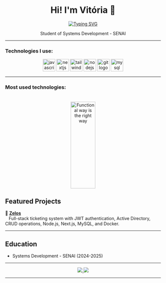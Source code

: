 <h1 align="center">Hi! I'm Vitória 🌺</h1>

<p align="center">
    <a href="https://git.io/typing-svg">
    <img src="https://readme-typing-svg.demolab.com?font=Fira+Code&weight=500&size=22&pause=1000&color=f0a2f2&center=true&vCenter=true&random=false&width=524&lines=%E2%8A%B9+Front-end+developer+%CB%99%E1%B5%95%CB%99+%E2%8A%B9+" alt="Typing SVG">
  </a>
</p>
  <p align="center">Student of Systems Development - SENAI<br></p>

---

### Technologies I use:

<div align="center">
  <img src="https://cdn.jsdelivr.net/gh/devicons/devicon/icons/javascript/javascript-original.svg" height="40" width="40" alt="javascript logo" />
  <img src="https://cdn.jsdelivr.net/gh/devicons/devicon/icons/nextjs/nextjs-original.svg" height="40" width="40" alt="nextjs logo" />
  <img src="https://cdn.jsdelivr.net/gh/devicons/devicon/icons/tailwindcss/tailwindcss-original.svg" height="40" width="40" alt="tailwind logo" />
  <img src="https://cdn.jsdelivr.net/gh/devicons/devicon/icons/nodejs/nodejs-original.svg" height="40" width="40" alt="nodejs logo" />
   <img src="https://cdn.jsdelivr.net/gh/devicons/devicon/icons/git/git-original.svg" height="40" width="40" alt="git logo" />
   <img src="https://cdn.jsdelivr.net/gh/devicons/devicon/icons/mysql/mysql-original.svg" height="40" width="40" alt="mysql logo" />
</div>

---

### Most used technologies:

<p align="center">
  <img src="https://github-readme-stats-74zg.vercel.app/api/top-langs/?username=merrykkj&layout=compact&langs_count=15&hide_border=true&title_color=a3a2a0&text_color=FFF&bg_color=0d1117"
       alt="Functional way is the right way"
       style="margin-top:20px;"
       height="280px"
       width="40%" />
</p>

## Featured Projects  

<div align="left">

🔹 <b><a href="https://github.com/merrykkj/zelos">Zelos</a></b>  
&nbsp;&nbsp;&nbsp;Full-stack ticketing system with JWT authentication, Active Directory, CRUD operations, Node.js, Next.js, MySQL, and Docker.  

</div>


---

## Education
- Systems Development - SENAI (2024-2025)

---

<div align="center">
  <a href="https://www.linkedin.com/in/vit%C3%B3ria-pereira-deluc/" target="_blank">
    <img src="https://img.shields.io/badge/-LinkedIn-0077B5?style=for-the-badge&logo=linkedin&logoColor=white" />
  </a>
  <a href="https://wa.me/5511949953213" target="_blank">
    <img src="https://img.shields.io/badge/-WhatsApp-25D366?style=for-the-badge&logo=whatsapp&logoColor=white" />
  </a>
</div>

---
